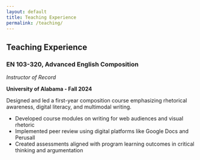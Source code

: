 ```yaml
---
layout: default
title: Teaching Experience
permalink: /teaching/
---
```


## Teaching Experience

### EN 103-320, Advanced English Composition
*Instructor of Record*

**University of Alabama - Fall 2024**

Designed and led a first-year composition course emphasizing rhetorical awareness, digital literacy, and multimodal writing.

- Developed course modules on writing for web audiences and visual rhetoric  
- Implemented peer review using digital platforms like Google Docs and Perusall  
- Created assessments aligned with program learning outcomes in critical thinking and argumentation